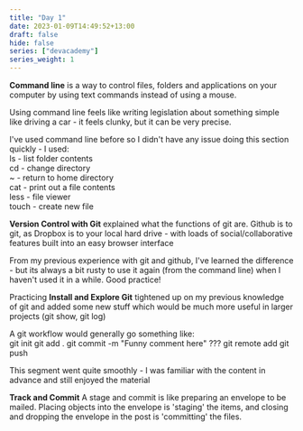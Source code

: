 ```yaml
---
title: "Day 1"
date: 2023-01-09T14:49:52+13:00
draft: false
hide: false
series: ["devacademy"]
series_weight: 1
---
```

**Command line** is a way to control files, folders and applications on your computer by using text commands instead of using a mouse.

Using command line feels like writing legislation about something simple like driving a car - it feels clunky, but it can be very precise.

I've used command line before so I didn't have any issue doing this section quickly - I used:  
  ls    - list folder contents  
  cd    - change directory  
  ~     - return to home directory  
  cat   - print out a file contents  
  less  - file viewer  
  touch - create new file

  **Version Control with Git** explained what the functions of git are. Github is to git, as Dropbox is to your local hard drive - with loads of social/collaborative features built into an easy browser interface

  From my previous experience with git and github, I've learned the difference - but its always a bit rusty to use it again (from the command line) when I haven't used it in a while. Good practice!


Practicing **Install and Explore Git** tightened up on my previous knowledge of git and added some new stuff which would be much more useful in larger projects (git show, git log)

A git workflow would generally go something like:  
  git init
  git add .
  git commit -m "Funny comment here"
  ???
  git remote add
  git push

This segment went quite smoothly - I was familiar with the content in advance and still enjoyed the material

**Track and Commit** A stage and commit is like preparing an envelope to be mailed. Placing objects into the envelope is 'staging' the items, and closing and dropping the envelope in the post is 'committing' the files.
